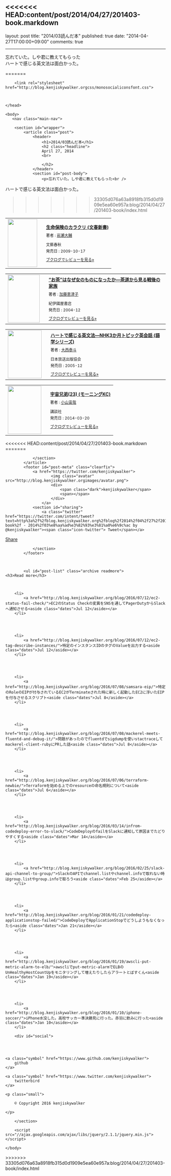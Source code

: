 <<<<<<< HEAD:content/post/2014/04/27/201403-book.markdown
---
layout: post
title: "2014/03読んだ本"
published: true
date: "2014-04-27T17:00:00+09:00"
comments: true


---

忘れていた。しや君に教えてもらった  
ハートで感じる英文法は面白かった。  
  
=======
    <!DOCTYPE html>
<html lang="ja-jp">
	<head>
		<meta charset="utf-8">
		<meta http-equiv="X-UA-Compatible" content="IE=edge,chrome=1">
		<meta name="viewport" content="width=device-width, initial-scale=1">
		<meta name="author" content="kenjiskywalker">
		<meta name="description" content="さよならインターネット">
		<meta name="generator" content="Hugo 0.16" />
		<title>2014/03読んだ本 &middot; さよならインターネット</title>
		<link rel="shortcut icon" href="http://blog.kenjiskywalker.orgimages/favicon.ico">
		<link rel="stylesheet" href="http://blog.kenjiskywalker.orgcss/style.css">
		<link rel="stylesheet" href="http://blog.kenjiskywalker.orgcss/highlight.css">
		

		
		<link rel="stylesheet" href="http://blog.kenjiskywalker.orgcss/monosocialiconsfont.css">
		

		
	</head>

    <body>
       <nav class="main-nav">
	
</nav>


        <section id="wrapper">
            <article class="post">
                <header>
                    <h1>2014/03読んだ本</h1>
                    <h2 class="headline">
                    April 27, 2014 
                    <br>
                    
                    </h2>
                </header>
                <section id="post-body">
                    <p>忘れていた。しや君に教えてもらった<br />
ハートで感じる英文法は面白かった。</p>

>>>>>>> 33305d076a63a8918fb315d0d1909e5ea60e957a:blog/2014/04/27/201403-book/index.html
<div class="booklog_html"><table><tr><td class="booklog_html_image"><a href="http://www.amazon.co.jp/%E7%94%9F%E5%91%BD%E4%BF%9D%E9%99%BA%E3%81%AE%E3%82%AB%E3%83%A9%E3%82%AF%E3%83%AA-%E6%96%87%E6%98%A5%E6%96%B0%E6%9B%B8-%E5%B2%A9%E7%80%AC-%E5%A4%A7%E8%BC%94/dp/4166607235%3FSubscriptionId%3D0AVSM5SVKRWTFMG7ZR82%26tag%3D13nightcrows-22%26linkCode%3Dxm2%26camp%3D2025%26creative%3D165953%26creativeASIN%3D4166607235" target="_blank"><img src="http://ecx.images-amazon.com/images/I/31Q5WY6ztHL._SL160_.jpg" width="92" height="150" style="border:0;border-radius:0;" /></a></td><td class="booklog_html_info" style="padding-left:20px;"><div class="booklog_html_title" style="margin-bottom:10px;font-size:14px;font-weight:bold;"><a href="http://www.amazon.co.jp/%E7%94%9F%E5%91%BD%E4%BF%9D%E9%99%BA%E3%81%AE%E3%82%AB%E3%83%A9%E3%82%AF%E3%83%AA-%E6%96%87%E6%98%A5%E6%96%B0%E6%9B%B8-%E5%B2%A9%E7%80%AC-%E5%A4%A7%E8%BC%94/dp/4166607235%3FSubscriptionId%3D0AVSM5SVKRWTFMG7ZR82%26tag%3D13nightcrows-22%26linkCode%3Dxm2%26camp%3D2025%26creative%3D165953%26creativeASIN%3D4166607235" target="_blank">生命保険のカラクリ (文春新書)</a></div><div style="margin-bottom:10px;"><div class="booklog_html_author" style="margin-bottom:15px;font-size:12px;;line-height:1.2em">著者 : <a href="http://booklog.jp/author/%E5%B2%A9%E7%80%AC%E5%A4%A7%E8%BC%94" target="_blank">岩瀬大輔</a></div><div class="booklog_html_manufacturer" style="margin-bottom:5px;font-size:12px;;line-height:1.2em">文藝春秋</div><div class="booklog_html_release" style="font-size:12px;;line-height:1.2em">発売日 : 2009-10-17</div></div><div class="booklog_html_link_amazon"><a href="http://booklog.jp/item/1/4166607235" style="font-size:12px;" target="_blank">ブクログでレビューを見る»</a></div></td></tr></table></div>

<div class="booklog_html"><table><tr><td class="booklog_html_image"><a href="http://www.amazon.co.jp/%E2%80%9C%E3%81%8A%E8%8C%B6%E2%80%9D%E3%81%AF%E3%81%AA%E3%81%9C%E5%A5%B3%E3%81%AE%E3%82%82%E3%81%AE%E3%81%AB%E3%81%AA%E3%81%A3%E3%81%9F%E3%81%8B%E2%80%95%E8%8C%B6%E9%81%93%E3%81%8B%E3%82%89%E8%A6%8B%E3%82%8B%E6%88%A6%E5%BE%8C%E3%81%AE%E5%AE%B6%E6%97%8F-%E5%8A%A0%E8%97%A4-%E6%81%B5%E6%B4%A5%E5%AD%90/dp/4314009721%3FSubscriptionId%3D0AVSM5SVKRWTFMG7ZR82%26tag%3D13nightcrows-22%26linkCode%3Dxm2%26camp%3D2025%26creative%3D165953%26creativeASIN%3D4314009721" target="_blank"><img src="http://ecx.images-amazon.com/images/I/41PPS6ZRBDL._SL160_.jpg" width="100" height="150" style="border:0;border-radius:0;" /></a></td><td class="booklog_html_info" style="padding-left:20px;"><div class="booklog_html_title" style="margin-bottom:10px;font-size:14px;font-weight:bold;"><a href="http://www.amazon.co.jp/%E2%80%9C%E3%81%8A%E8%8C%B6%E2%80%9D%E3%81%AF%E3%81%AA%E3%81%9C%E5%A5%B3%E3%81%AE%E3%82%82%E3%81%AE%E3%81%AB%E3%81%AA%E3%81%A3%E3%81%9F%E3%81%8B%E2%80%95%E8%8C%B6%E9%81%93%E3%81%8B%E3%82%89%E8%A6%8B%E3%82%8B%E6%88%A6%E5%BE%8C%E3%81%AE%E5%AE%B6%E6%97%8F-%E5%8A%A0%E8%97%A4-%E6%81%B5%E6%B4%A5%E5%AD%90/dp/4314009721%3FSubscriptionId%3D0AVSM5SVKRWTFMG7ZR82%26tag%3D13nightcrows-22%26linkCode%3Dxm2%26camp%3D2025%26creative%3D165953%26creativeASIN%3D4314009721" target="_blank">“お茶”はなぜ女のものになったか―茶道から見る戦後の家族</a></div><div style="margin-bottom:10px;"><div class="booklog_html_author" style="margin-bottom:15px;font-size:12px;;line-height:1.2em">著者 : <a href="http://booklog.jp/author/%E5%8A%A0%E8%97%A4%E6%81%B5%E6%B4%A5%E5%AD%90" target="_blank">加藤恵津子</a></div><div class="booklog_html_manufacturer" style="margin-bottom:5px;font-size:12px;;line-height:1.2em">紀伊國屋書店</div><div class="booklog_html_release" style="font-size:12px;;line-height:1.2em">発売日 : 2004-12</div></div><div class="booklog_html_link_amazon"><a href="http://booklog.jp/item/1/4314009721" style="font-size:12px;" target="_blank">ブクログでレビューを見る»</a></div></td></tr></table></div>

<div class="booklog_html"><table><tr><td class="booklog_html_image"><a href="http://www.amazon.co.jp/%E3%83%8F%E3%83%BC%E3%83%88%E3%81%A7%E6%84%9F%E3%81%98%E3%82%8B%E8%8B%B1%E6%96%87%E6%B3%95%E2%80%95NHK3%E3%81%8B%E6%9C%88%E3%83%88%E3%83%94%E3%83%83%E3%82%AF%E8%8B%B1%E4%BC%9A%E8%A9%B1-%E8%AA%9E%E5%AD%A6%E3%82%B7%E3%83%AA%E3%83%BC%E3%82%BA-%E5%A4%A7%E8%A5%BF-%E6%B3%B0%E6%96%97/dp/4141892750%3FSubscriptionId%3D0AVSM5SVKRWTFMG7ZR82%26tag%3D13nightcrows-22%26linkCode%3Dxm2%26camp%3D2025%26creative%3D165953%26creativeASIN%3D4141892750" target="_blank"><img src="http://ecx.images-amazon.com/images/I/51Y27HBKQSL._SL160_.jpg" width="106" height="150" style="border:0;border-radius:0;" /></a></td><td class="booklog_html_info" style="padding-left:20px;"><div class="booklog_html_title" style="margin-bottom:10px;font-size:14px;font-weight:bold;"><a href="http://www.amazon.co.jp/%E3%83%8F%E3%83%BC%E3%83%88%E3%81%A7%E6%84%9F%E3%81%98%E3%82%8B%E8%8B%B1%E6%96%87%E6%B3%95%E2%80%95NHK3%E3%81%8B%E6%9C%88%E3%83%88%E3%83%94%E3%83%83%E3%82%AF%E8%8B%B1%E4%BC%9A%E8%A9%B1-%E8%AA%9E%E5%AD%A6%E3%82%B7%E3%83%AA%E3%83%BC%E3%82%BA-%E5%A4%A7%E8%A5%BF-%E6%B3%B0%E6%96%97/dp/4141892750%3FSubscriptionId%3D0AVSM5SVKRWTFMG7ZR82%26tag%3D13nightcrows-22%26linkCode%3Dxm2%26camp%3D2025%26creative%3D165953%26creativeASIN%3D4141892750" target="_blank">ハートで感じる英文法―NHK3か月トピック英会話 (語学シリーズ)</a></div><div style="margin-bottom:10px;"><div class="booklog_html_author" style="margin-bottom:15px;font-size:12px;;line-height:1.2em">著者 : <a href="http://booklog.jp/author/%E5%A4%A7%E8%A5%BF%E6%B3%B0%E6%96%97" target="_blank">大西泰斗</a></div><div class="booklog_html_manufacturer" style="margin-bottom:5px;font-size:12px;;line-height:1.2em">日本放送出版協会</div><div class="booklog_html_release" style="font-size:12px;;line-height:1.2em">発売日 : 2005-12</div></div><div class="booklog_html_link_amazon"><a href="http://booklog.jp/item/1/4141892750" style="font-size:12px;" target="_blank">ブクログでレビューを見る»</a></div></td></tr></table></div>

<div class="booklog_html"><table><tr><td class="booklog_html_image"><a href="http://www.amazon.co.jp/%E5%AE%87%E5%AE%99%E5%85%84%E5%BC%9F-23-%E3%83%A2%E3%83%BC%E3%83%8B%E3%83%B3%E3%82%B0KC-%E5%B0%8F%E5%B1%B1-%E5%AE%99%E5%93%89/dp/4063872947%3FSubscriptionId%3D0AVSM5SVKRWTFMG7ZR82%26tag%3D13nightcrows-22%26linkCode%3Dxm2%26camp%3D2025%26creative%3D165953%26creativeASIN%3D4063872947" target="_blank"><img src="http://ecx.images-amazon.com/images/I/51JrEnXQevL._SL160_.jpg" width="105" height="150" style="border:0;border-radius:0;" /></a></td><td class="booklog_html_info" style="padding-left:20px;"><div class="booklog_html_title" style="margin-bottom:10px;font-size:14px;font-weight:bold;"><a href="http://www.amazon.co.jp/%E5%AE%87%E5%AE%99%E5%85%84%E5%BC%9F-23-%E3%83%A2%E3%83%BC%E3%83%8B%E3%83%B3%E3%82%B0KC-%E5%B0%8F%E5%B1%B1-%E5%AE%99%E5%93%89/dp/4063872947%3FSubscriptionId%3D0AVSM5SVKRWTFMG7ZR82%26tag%3D13nightcrows-22%26linkCode%3Dxm2%26camp%3D2025%26creative%3D165953%26creativeASIN%3D4063872947" target="_blank">宇宙兄弟(23) (モーニングKC)</a></div><div style="margin-bottom:10px;"><div class="booklog_html_author" style="margin-bottom:15px;font-size:12px;;line-height:1.2em">著者 : <a href="http://booklog.jp/author/%E5%B0%8F%E5%B1%B1%E5%AE%99%E5%93%89" target="_blank">小山宙哉</a></div><div class="booklog_html_manufacturer" style="margin-bottom:5px;font-size:12px;;line-height:1.2em">講談社</div><div class="booklog_html_release" style="font-size:12px;;line-height:1.2em">発売日 : 2014-03-20</div></div><div class="booklog_html_link_amazon"><a href="http://booklog.jp/item/1/4063872947" style="font-size:12px;" target="_blank">ブクログでレビューを見る»</a></div></td></tr></table></div>
<<<<<<< HEAD:content/post/2014/04/27/201403-book.markdown
=======

                </section>
            </article>
            <footer id="post-meta" class="clearfix">
                <a href="https://twitter.com/kenjiskywalker">
                        <img class="avatar" src="http://blog.kenjiskywalker.orgimages/avatar.png">
                        <div>
                            <span class="dark">kenjiskywalker</span>
                            <span></span>
                        </div>
                    </a>
                <section id="sharing">
                    <a class="twitter" href="https://twitter.com/intent/tweet?text=http%3a%2f%2fblog.kenjiskywalker.org%2fblog%2f2014%2f04%2f27%2f201403-book%2f - 2014%2f03%e8%aa%ad%e3%82%93%e3%81%a0%e6%9c%ac by @kenjiskywalker"><span class="icon-twitter"> Tweet</span></a>

<a class="facebook" href="#" onclick="
    window.open(
      'https://www.facebook.com/sharer/sharer.php?u='+encodeURIComponent(location.href),
      'facebook-share-dialog',
      'width=626,height=436');
    return false;"><span class="icon-facebook-rect"> Share</span>
</a>

                </section>
            </footer>

            

            <ul id="post-list" class="archive readmore">
    <h3>Read more</h3>
    
    
        
        <li>
            <a href="http://blog.kenjiskywalker.org/blog/2016/07/12/ec2-status-fail-check/">EC2のStatus Checkの変異をSNSを通してPagerDutyからSlackへ通知させる<aside class="dates">Jul 12</aside></a>
        </li>
        
   
    
        
        <li>
            <a href="http://blog.kenjiskywalker.org/blog/2016/07/12/ec2-tag-describe-instances/">特定のインスタンスIDのタグのValueを出力する<aside class="dates">Jul 12</aside></a>
        </li>
        
   
    
        
        <li>
            <a href="http://blog.kenjiskywalker.org/blog/2016/07/08/samsara-eip/">特定のRoleのEIPが付与されているEC2がTerminateされた時に新しく起動したEC2に浮いたEIPを付与させるスクリプト<aside class="dates">Jul 8</aside></a>
        </li>
        
   
    
        
        <li>
            <a href="http://blog.kenjiskywalker.org/blog/2016/07/08/mackerel-meets-fluentd-and-debug-it/">問題があったのでfluentdでsigdumpを使いstactraceしてmackerel-client-rubyにPRした話<aside class="dates">Jul 8</aside></a>
        </li>
        
   
    
        
        <li>
            <a href="http://blog.kenjiskywalker.org/blog/2016/07/06/terraform-newbie/">Terraformを始める上でのresourceの命名規則について<aside class="dates">Jul 6</aside></a>
        </li>
        
   
    
        
        <li>
            <a href="http://blog.kenjiskywalker.org/blog/2016/03/14/infrom-codedeploy-error-to-slack/">CodeDeployのfailをSlackに通知して原因までたどりやすくする<aside class="dates">Mar 14</aside></a>
        </li>
        
   
    
        
        <li>
            <a href="http://blog.kenjiskywalker.org/blog/2016/02/25/slack-api-channel-to-group/">SlackのAPIでchannel.listやchannel.infoで取れない時はgroup.listやgroup.infoで取ろう<aside class="dates">Feb 25</aside></a>
        </li>
        
   
    
        
        <li>
            <a href="http://blog.kenjiskywalker.org/blog/2016/01/21/codedeploy-applicationstop-failed/">CodeDeployでApplicationStopでどうしようもなくなったら<aside class="dates">Jan 21</aside></a>
        </li>
        
   
    
        
        <li>
            <a href="http://blog.kenjiskywalker.org/blog/2016/01/19/awscli-put-metric-alarm-to-elb/">awscliでput-metric-alarmでELBのUnHealthyHostCountUpをモニタリングして増えたりしたらアラートとばすくん<aside class="dates">Jan 19</aside></a>
        </li>
        
   
    
        
        <li>
            <a href="http://blog.kenjiskywalker.org/blog/2016/01/10/iphone-soccer/">iPhone水没した。高校サッカー準決勝見に行った。赤羽に飲みに行った<aside class="dates">Jan 10</aside></a>
        </li>
        
   
</ul>
            <footer id="footer">
    
        <div id="social">

	
	
    
    <a class="symbol" href="https://www.github.com/kenjiskywalker">
        github
    </a>
    
    <a class="symbol" href="https://www.twitter.com/kenjiskywalker">
        twitterbird
    </a>
    


</div>

    
    <p class="small">
    
        © Copyright 2016 kenjiskywalker
    
    </p>
</footer>

        </section>

        <script src="//ajax.googleapis.com/ajax/libs/jquery/2.1.1/jquery.min.js"></script>
<script src="http://blog.kenjiskywalker.orgjs/main.js"></script>
<script src="http://blog.kenjiskywalker.orgjs/highlight.js"></script>
<script>hljs.initHighlightingOnLoad();</script>





  <script>
  (function(i,s,o,g,r,a,m){i['GoogleAnalyticsObject']=r;i[r]=i[r]||function(){
        (i[r].q=i[r].q||[]).push(arguments)},i[r].l=1*new Date();a=s.createElement(o),
    m=s.getElementsByTagName(o)[0];a.async=1;a.src=g;m.parentNode.insertBefore(a,m)
          })(window,document,'script','//www.google-analytics.com/analytics.js','ga');
  ga('create', 'UA-37377904-1', 'auto');
  ga('send', 'pageview');
</script>



    </body>
</html>
>>>>>>> 33305d076a63a8918fb315d0d1909e5ea60e957a:blog/2014/04/27/201403-book/index.html
